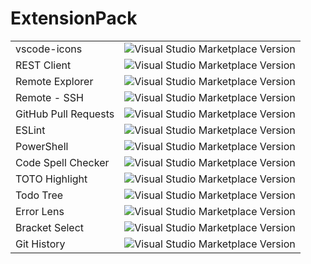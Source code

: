 # ExtensionPack

|                      |                                                                                                                                              |
| -------------------- | -------------------------------------------------------------------------------------------------------------------------------------------- |
| vscode-icons         | ![Visual Studio Marketplace Version](https://img.shields.io/visual-studio-marketplace/v/vscode-icons-team.vscode-icons?style=plastic)        |
| REST Client          | ![Visual Studio Marketplace Version](https://img.shields.io/visual-studio-marketplace/v/humao.rest-client?style=plastic)                     |
| Remote Explorer      | ![Visual Studio Marketplace Version](https://img.shields.io/visual-studio-marketplace/v/ms-vscode.remote-explorer?style=plastic)             |
| Remote - SSH         | ![Visual Studio Marketplace Version](https://img.shields.io/visual-studio-marketplace/v/ms-vscode-remote.remote-ssh?style=plastic)           |
| GitHub Pull Requests | ![Visual Studio Marketplace Version](https://img.shields.io/visual-studio-marketplace/v/GitHub.vscode-pull-request-github?style=plastic)     |
| ESLint               | ![Visual Studio Marketplace Version](https://img.shields.io/visual-studio-marketplace/v/dbaeumer.vscode-eslint?style=plastic)                |
| PowerShell           | ![Visual Studio Marketplace Version](https://img.shields.io/visual-studio-marketplace/v/ms-vscode.powershell?style=plastic)                  |
| Code Spell Checker   | ![Visual Studio Marketplace Version](https://img.shields.io/visual-studio-marketplace/v/streetsidesoftware.code-spell-checker?style=plastic) |
| TOTO Highlight       | ![Visual Studio Marketplace Version](https://img.shields.io/visual-studio-marketplace/v/wayou.vscode-todo-highlight?style=plastic)           |
| Todo Tree            | ![Visual Studio Marketplace Version](https://img.shields.io/visual-studio-marketplace/v/Gruntfuggly.todo-tree?style=plastic)                 |
| Error Lens           | ![Visual Studio Marketplace Version](https://img.shields.io/visual-studio-marketplace/v/usernamehw.errorlens?style=plastic)                  |
| Bracket Select       | ![Visual Studio Marketplace Version](https://img.shields.io/visual-studio-marketplace/v/chunsen.bracket-select?style=plastic)                |
| Git History          | ![Visual Studio Marketplace Version](https://img.shields.io/visual-studio-marketplace/v/donjayamanne.githistory?style=plastic)               |

